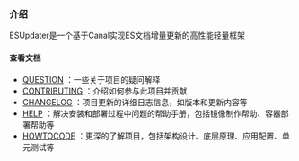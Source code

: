 ### 介绍
ESUpdater是一个基于Canal实现ES文档增量更新的高性能轻量框架

#### 查看文档
- [QUESTION](doc/v2/QUESTION.md) ：一些关于项目的疑问解释
- [CONTRIBUTING](doc/v2/CONTRIBUTING.md) ：介绍如何参与此项目并贡献
- [CHANGELOG](doc/v2/CHANGELOG.md) ：项目更新的详细日志信息，如版本和更新内容等
- [HELP](doc/v2/HELP.md) ：解决安装和部署过程中问题的帮助手册，包括镜像制作帮助、容器部署帮助等
- [HOWTOCODE](doc/v2/HOWTOCODE.md) ：更深的了解项目，包括架构设计、底层原理、应用配置、单元测试等

